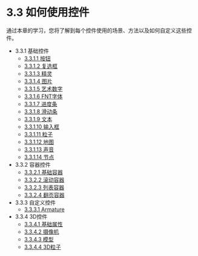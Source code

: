 # 3.3 如何使用控件


通过本章的学习，您将了解到每个控件使用的场景、方法以及如何自定义这些控件。

* 3.3.1 基础控件
    * [3.3.1.1 按钮](../basic-controls/button/zh.md)
    * [3.3.1.2 复选框](../basic-controls/checkbox/zh.md)
    * [3.3.1.3 精灵](../basic-controls/sprite/zh.md)
    * [3.3.1.4 图片](../basic-controls/image/zh.md)
    * [3.3.1.5 艺术数字](../basic-controls/atlaslabel/zh.md)
    * [3.3.1.6 FNT字体](../basic-controls/bitmaplabel/zh.md)
    * [3.3.1.7 进度条](../basic-controls/progressbar/zh.md)
    * [3.3.1.8 滑动条](../basic-controls/slider/zh.md)
    * [3.3.1.9 文本](../basic-controls/label/zh.md)
    * [3.3.1.10 输入框](../basic-controls/textfield/zh.md)
    * [3.3.1.11 粒子](../basic-controls/particle/zh.md)
    * [3.3.1.12 地图](../basic-controls/tilemap/zh.md)
    * [3.3.1.13 声音](../basic-controls/audio/zh.md)
    * [3.3.1.14 节点](../basic-controls/node/zh.md)
* 3.3.2 容器控件
    * [3.3.2.1 基础容器](../containers/panel/zh.md)
    * [3.3.2.2 滚动容器](../containers/scrolledview/zh.md)
    * [3.3.2.3 列表容器](../containers/listview/zh.md)
    * [3.3.2.4 翻页容器](../containers/pageview/zh.md)
* 3.3.3 自定义控件
    * [3.3.3.1 Armature](../custom/armature/zh.md)
* 3.3.4 3D控件
    * [3.3.4.1 基础属性](../3D/basic-parameter/zh.md)
    * [3.3.4.2 摄像机](../3D/camera/zh.md)
    * [3.3.4.3 模型](../3D/model/zh.md)
    * [3.3.4.4 3D粒子](../3D/particle/zh.md)